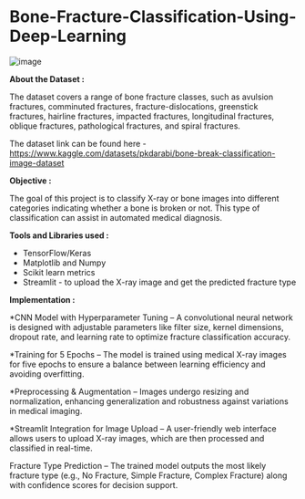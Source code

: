 # Bone-Fracture-Classification-Using-Deep-Learning

![image](https://github.com/user-attachments/assets/a5c855f0-bd9f-41ce-b736-ab32c470f1e9)


**About the Dataset :**

The dataset covers a range of bone fracture classes, such as avulsion fractures, comminuted fractures, fracture-dislocations, greenstick fractures, hairline fractures, impacted fractures, longitudinal fractures, oblique fractures, pathological fractures, and spiral fractures.

The dataset link can be found here - https://www.kaggle.com/datasets/pkdarabi/bone-break-classification-image-dataset

**Objective :**

The goal of this project is to classify X-ray or bone images into different categories indicating whether a bone is broken or not. This type of classification can assist in automated medical diagnosis. 

**Tools and Libraries used :**

* TensorFlow/Keras
* Matplotlib and Numpy
* Scikit learn metrics
* Streamlit - to upload the X-ray image and get the predicted fracture type

**Implementation :**

*CNN Model with Hyperparameter Tuning – A convolutional neural network is designed with adjustable parameters like filter size, kernel dimensions, dropout rate, and learning rate to optimize fracture classification accuracy.

*Training for 5 Epochs – The model is trained using medical X-ray images for five epochs to ensure a balance between learning efficiency and avoiding overfitting.

*Preprocessing & Augmentation – Images undergo resizing and normalization, enhancing generalization and robustness against variations in medical imaging.

*Streamlit Integration for Image Upload – A user-friendly web interface allows users to upload X-ray images, which are then processed and classified in real-time.



Fracture Type Prediction – The trained model outputs the most likely fracture type (e.g., No Fracture, Simple Fracture, Complex Fracture) along with confidence scores for decision support.




